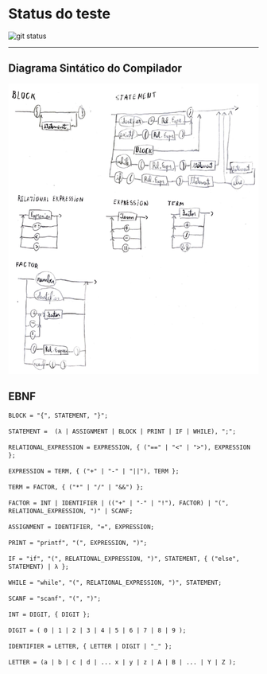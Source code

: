 # Status do teste

![git status](http://3.129.230.99/svg/AntonioFuziy/logica-computacao/)

___

## Diagrama Sintático do Compilador

![Diagrama Sintatico](https://github.com/AntonioFuziy/logica-computacao/blob/main/images/diagrama_sintatico_roteiro6.png?raw=true)

## EBNF

```
BLOCK = "{", STATEMENT, "}";

STATEMENT =  (λ | ASSIGNMENT | BLOCK | PRINT | IF | WHILE), ";";

RELATIONAL_EXPRESSION = EXPRESSION, { ("==" | "<" | ">"), EXPRESSION };

EXPRESSION = TERM, { ("+" | "-" | "||"), TERM };

TERM = FACTOR, { ("*" | "/" | "&&") };

FACTOR = INT | IDENTIFIER | (("+" | "-" | "!"), FACTOR) | "(", RELATIONAL_EXPRESSION, ")" | SCANF;

ASSIGNMENT = IDENTIFIER, "=", EXPRESSION;

PRINT = "printf", "(", EXPRESSION, ")";

IF = "if", "(", RELATIONAL_EXPRESSION, ")", STATEMENT, { ("else", STATEMENT) | λ };

WHILE = "while", "(", RELATIONAL_EXPRESSION, ")", STATEMENT;

SCANF = "scanf", "(", ")";

INT = DIGIT, { DIGIT };

DIGIT = ( 0 | 1 | 2 | 3 | 4 | 5 | 6 | 7 | 8 | 9 );

IDENTIFIER = LETTER, { LETTER | DIGIT | "_" };

LETTER = (a | b | c | d | ... x | y | z | A | B | ... | Y | Z );
```